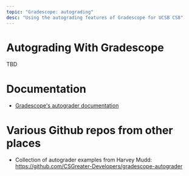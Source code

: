 ```yaml
---
topic: "Gradescope: autograding"
desc: "Using the autograding features of Gradescope for UCSB CS8"
---
```



# Autograding With Gradescope

TBD

# Documentation

* [Gradescope's autograder documentation](https://gradescope-autograders.readthedocs.io/en/latest/)


# Various Github repos from other places

* Collection of autograder examples from Harvey Mudd: <https://github.com/CSGreater-Developers/gradescope-autograder>
